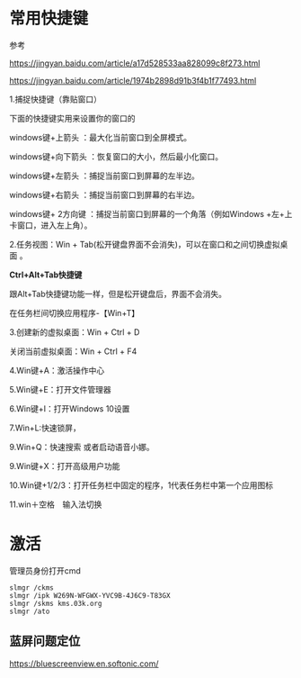 # 常用快捷键

参考 

https://jingyan.baidu.com/article/a17d528533aa828099c8f273.html

https://jingyan.baidu.com/article/1974b2898d91b3f4b1f77493.html



1.捕捉快捷键（靠贴窗口）

  下面的快捷键实用来设置你的窗口的

  windows键+上箭头 ：最大化当前窗口到全屏模式。

  windows键+向下箭头 ：恢复窗口的大小，然后最小化窗口。

  windows键+左箭头 ：捕捉当前窗口到屏幕的左半边。

  windows键+右箭头 ：捕捉当前窗口到屏幕的右半边。

   windows键+ 2方向键 ：捕捉当前窗口到屏幕的一个角落（例如Windows +左+上卡窗口，进入左上角）。

2.任务视图：Win + Tab(松开键盘界面不会消失)，可以在窗口和之间切换虚拟桌面 。

  **Ctrl+Alt+Tab快捷键**

  跟Alt+Tab快捷键功能一样，但是松开键盘后，界面不会消失。

  在任务栏间切换应用程序-【Win+T】

3.创建新的虚拟桌面：Win + Ctrl + D

  关闭当前虚拟桌面：Win + Ctrl + F4

4.Win键+A：激活操作中心

5.Win键+E：打开文件管理器

6.Win键+I：打开Windows 10设置

7.Win+L:快速锁屏，

9.Win+Q：快速搜索 或者启动语音小娜。

9.Win键+X：打开高级用户功能

10.Win键+1/2/3：打开任务栏中固定的程序，1代表任务栏中第一个应用图标

11.win＋空格　输入法切换



# 激活

管理员身份打开cmd

```
slmgr /ckms
slmgr /ipk W269N-WFGWX-YVC9B-4J6C9-T83GX
slmgr /skms kms.03k.org
slmgr /ato
```



## 蓝屏问题定位

https://bluescreenview.en.softonic.com/